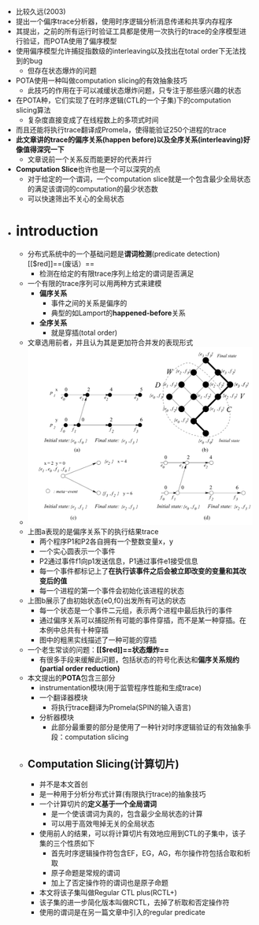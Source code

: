 - 比较久远(2003)
- 提出一个偏序trace分析器，使用时序逻辑分析消息传递和共享内存程序
- 其提出，之前的所有运行时验证工具都是使用一次执行的trace的全序模型进行验证，而POTA使用了偏序模型
- 使用偏序模型允许捕捉指数级的interleaving以及找出在total order下无法找到的bug
	- 但存在状态爆炸的问题
- POTA使用一种叫做computation slicing的有效抽象技巧
	- 此技巧的作用在于可以减缓状态爆炸问题，只专注于那些感兴趣的状态
- 在POTA种，它们实现了在时序逻辑(CTL的一个子集)下的computation slicing算法
	- 复杂度直接变成了在线程数上的多项式时间
- 而且还能将执行trace翻译成Promela，使得能验证250个进程的trace
- **此文章讲的trace的偏序关系(happen before)以及全序关系(interleaving)好像值得深究一下**
	- 文章说前一个关系反而能更好的代表并行
- **Computation Slice**也许也是一个可以深究的点
	- 对于给定的一个谓词，一个computation slice就是一个包含最少全局状态的满足该谓词的computation的最少状态数
	- 可以快速筛出不关心的全局状态
- # introduction
	- 分布式系统中的一个基础问题是**谓词检测**(predicate detection)[[$red]]==(废话）==
		- 检测在给定的有限trace序列上给定的谓词是否满足
	- 一个有限的trace序列可以用两种方式来建模
		- **偏序关系**
			- 事件之间的关系是偏序的
			- 典型的如Lamport的**happened-before**关系
		- **全序关系**
			- 就是穿插(total order)
	- 文章选用前者，并且认为其是更加符合并发的表现形式
	- ![image.png](../assets/image_1679324134664_0.png)
	- 上图a表现的是偏序关系下的执行结果trace
		- 两个程序P1和P2各自拥有一个整数变量x，y
		- 一个实心圆表示一个事件
		- P2通过事件f1向p1发送信息，P1通过事件e1接受信息
		- 每一个事件都标记上了**在执行该事件之后会被立即改变的变量和其改变后的值**
		- 每一个进程的第一个事件会初始化该进程的状态
	- 上图b展示了由初始状态{e0,f0}出发所有可达的状态
		- 每一个状态是一个事件二元组，表示两个进程中最后执行的事件
		- 通过偏序关系可以捕捉所有可能的事件穿插，而不是某一种穿插。在本例中总共有十种穿插
		- 图中的粗黑实线描述了一种可能的穿插
	- 一个老生常谈的问题：**[[$red]]==状态爆炸==**
		- 有很多手段来缓解此问题，包括状态的符号化表达和**偏序关系规约(partial order reduction)**
	- 本文提出的**POTA**包含三部分
		- instrumentation模块(用于监管程序性能和生成trace)
		- 一个翻译器模块
			- 将执行trace翻译为Promela(SPIN的输入语言)
		- 分析器模块
			- 此部分最重要的部分是使用了一种针对时序逻辑验证的有效抽象手段：computation slicing
	- ## Computation Slicing(计算切片)
		- 并不是本文首创
		- 是一种用于分析分布式计算(有限执行trace)的抽象技巧
		- 一个计算切片的**定义基于一个全局谓词**
			- 是一个使该谓词为真的，包含最少全局状态的计算
			- 可以用于高效甩掉无关的全局状态
		- 使用前人的结果，可以将计算切片有效地应用到CTL的子集中，该子集的三个性质如下
			- 首先时序逻辑操作符包含EF，EG，AG，布尔操作符包括合取和析取
			- 原子命题是常规的谓词
			- 加上了否定操作符的谓词也是原子命题
		- 本文将该子集叫做Regular CTL plus(RCTL+)
		- 该子集的进一步简化版本叫做RCTL，去掉了析取和否定操作符
		- 使用的谓词是在另一篇文章中引入的regular predicate